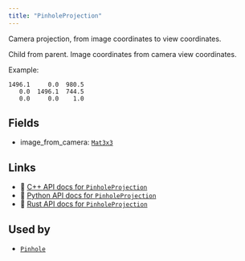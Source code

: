 ```yaml
---
title: "PinholeProjection"
---
```


Camera projection, from image coordinates to view coordinates.

Child from parent.
Image coordinates from camera view coordinates.

Example:
```text
1496.1     0.0  980.5
   0.0  1496.1  744.5
   0.0     0.0    1.0
```

## Fields

* image_from_camera: [`Mat3x3`](../datatypes/mat3x3.md)

## Links
 * 🌊 [C++ API docs for `PinholeProjection`](https://ref.rerun.io/docs/cpp/stable/structrerun_1_1components_1_1PinholeProjection.html)
 * 🐍 [Python API docs for `PinholeProjection`](https://ref.rerun.io/docs/python/stable/common/components#rerun.components.PinholeProjection)
 * 🦀 [Rust API docs for `PinholeProjection`](https://docs.rs/rerun/latest/rerun/components/struct.PinholeProjection.html)


## Used by

* [`Pinhole`](../archetypes/pinhole.md)
